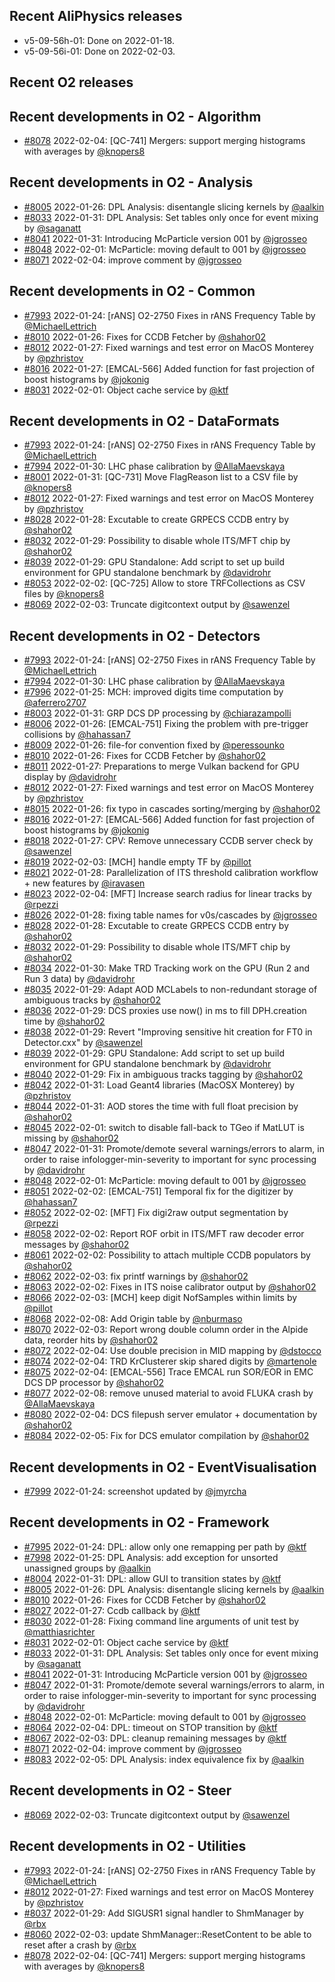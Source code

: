 ## Recent AliPhysics releases
- v5-09-56h-01: Done on 2022-01-18.
- v5-09-56i-01: Done on 2022-02-03.
## Recent O2 releases
## Recent developments in O2 - Algorithm
- [\#8078](https://github.com/AliceO2Group/AliceO2/pull/8078) 2022-02-04: [QC-741] Mergers: support merging histograms with averages by [@knopers8](https://github.com/knopers8)
## Recent developments in O2 - Analysis
- [\#8005](https://github.com/AliceO2Group/AliceO2/pull/8005) 2022-01-26: DPL Analysis: disentangle slicing kernels by [@aalkin](https://github.com/aalkin)
- [\#8033](https://github.com/AliceO2Group/AliceO2/pull/8033) 2022-01-31: DPL Analysis: Set tables only once for event mixing by [@saganatt](https://github.com/saganatt)
- [\#8041](https://github.com/AliceO2Group/AliceO2/pull/8041) 2022-01-31: Introducing McParticle version 001 by [@jgrosseo](https://github.com/jgrosseo)
- [\#8048](https://github.com/AliceO2Group/AliceO2/pull/8048) 2022-02-01: McParticle: moving default to 001 by [@jgrosseo](https://github.com/jgrosseo)
- [\#8071](https://github.com/AliceO2Group/AliceO2/pull/8071) 2022-02-04: improve comment by [@jgrosseo](https://github.com/jgrosseo)
## Recent developments in O2 - Common
- [\#7993](https://github.com/AliceO2Group/AliceO2/pull/7993) 2022-01-24: [rANS] O2-2750 Fixes in rANS Frequency Table by [@MichaelLettrich](https://github.com/MichaelLettrich)
- [\#8010](https://github.com/AliceO2Group/AliceO2/pull/8010) 2022-01-26: Fixes for CCDB Fetcher by [@shahor02](https://github.com/shahor02)
- [\#8012](https://github.com/AliceO2Group/AliceO2/pull/8012) 2022-01-27: Fixed warnings and test error on MacOS Monterey by [@pzhristov](https://github.com/pzhristov)
- [\#8016](https://github.com/AliceO2Group/AliceO2/pull/8016) 2022-01-27: [EMCAL-566] Added function for fast projection of boost histograms by [@jokonig](https://github.com/jokonig)
- [\#8031](https://github.com/AliceO2Group/AliceO2/pull/8031) 2022-02-01: Object cache service by [@ktf](https://github.com/ktf)
## Recent developments in O2 - DataFormats
- [\#7993](https://github.com/AliceO2Group/AliceO2/pull/7993) 2022-01-24: [rANS] O2-2750 Fixes in rANS Frequency Table by [@MichaelLettrich](https://github.com/MichaelLettrich)
- [\#7994](https://github.com/AliceO2Group/AliceO2/pull/7994) 2022-01-30: LHC phase calibration  by [@AllaMaevskaya](https://github.com/AllaMaevskaya)
- [\#8001](https://github.com/AliceO2Group/AliceO2/pull/8001) 2022-01-31: [QC-731] Move FlagReason list to a CSV file by [@knopers8](https://github.com/knopers8)
- [\#8012](https://github.com/AliceO2Group/AliceO2/pull/8012) 2022-01-27: Fixed warnings and test error on MacOS Monterey by [@pzhristov](https://github.com/pzhristov)
- [\#8028](https://github.com/AliceO2Group/AliceO2/pull/8028) 2022-01-28: Excutable to create GRPECS CCDB entry by [@shahor02](https://github.com/shahor02)
- [\#8032](https://github.com/AliceO2Group/AliceO2/pull/8032) 2022-01-29: Possibility to disable whole ITS/MFT chip by [@shahor02](https://github.com/shahor02)
- [\#8039](https://github.com/AliceO2Group/AliceO2/pull/8039) 2022-01-29: GPU Standalone: Add script to set up build environment for GPU standalone benchmark by [@davidrohr](https://github.com/davidrohr)
- [\#8053](https://github.com/AliceO2Group/AliceO2/pull/8053) 2022-02-02: [QC-725] Allow to store TRFCollections as CSV files by [@knopers8](https://github.com/knopers8)
- [\#8069](https://github.com/AliceO2Group/AliceO2/pull/8069) 2022-02-03: Truncate digitcontext output by [@sawenzel](https://github.com/sawenzel)
## Recent developments in O2 - Detectors
- [\#7993](https://github.com/AliceO2Group/AliceO2/pull/7993) 2022-01-24: [rANS] O2-2750 Fixes in rANS Frequency Table by [@MichaelLettrich](https://github.com/MichaelLettrich)
- [\#7994](https://github.com/AliceO2Group/AliceO2/pull/7994) 2022-01-30: LHC phase calibration  by [@AllaMaevskaya](https://github.com/AllaMaevskaya)
- [\#7996](https://github.com/AliceO2Group/AliceO2/pull/7996) 2022-01-25: MCH: improved digits time computation by [@aferrero2707](https://github.com/aferrero2707)
- [\#8003](https://github.com/AliceO2Group/AliceO2/pull/8003) 2022-01-31: GRP DCS DP processing by [@chiarazampolli](https://github.com/chiarazampolli)
- [\#8006](https://github.com/AliceO2Group/AliceO2/pull/8006) 2022-01-26: [EMCAL-751] Fixing the problem with pre-trigger collisions by [@hahassan7](https://github.com/hahassan7)
- [\#8009](https://github.com/AliceO2Group/AliceO2/pull/8009) 2022-01-26: file-for convention fixed by [@peressounko](https://github.com/peressounko)
- [\#8010](https://github.com/AliceO2Group/AliceO2/pull/8010) 2022-01-26: Fixes for CCDB Fetcher by [@shahor02](https://github.com/shahor02)
- [\#8011](https://github.com/AliceO2Group/AliceO2/pull/8011) 2022-01-27: Preparations to merge Vulkan backend for GPU display by [@davidrohr](https://github.com/davidrohr)
- [\#8012](https://github.com/AliceO2Group/AliceO2/pull/8012) 2022-01-27: Fixed warnings and test error on MacOS Monterey by [@pzhristov](https://github.com/pzhristov)
- [\#8015](https://github.com/AliceO2Group/AliceO2/pull/8015) 2022-01-26: fix typo in cascades sorting/merging by [@shahor02](https://github.com/shahor02)
- [\#8016](https://github.com/AliceO2Group/AliceO2/pull/8016) 2022-01-27: [EMCAL-566] Added function for fast projection of boost histograms by [@jokonig](https://github.com/jokonig)
- [\#8018](https://github.com/AliceO2Group/AliceO2/pull/8018) 2022-01-27: CPV: Remove unnecessary CCDB server check by [@sawenzel](https://github.com/sawenzel)
- [\#8019](https://github.com/AliceO2Group/AliceO2/pull/8019) 2022-02-03: [MCH] handle empty TF by [@pillot](https://github.com/pillot)
- [\#8021](https://github.com/AliceO2Group/AliceO2/pull/8021) 2022-01-28: Parallelization of ITS threshold calibration workflow + new features by [@iravasen](https://github.com/iravasen)
- [\#8023](https://github.com/AliceO2Group/AliceO2/pull/8023) 2022-02-04: [MFT] Increase search radius for linear tracks by [@rpezzi](https://github.com/rpezzi)
- [\#8026](https://github.com/AliceO2Group/AliceO2/pull/8026) 2022-01-28: fixing table names for v0s/cascades by [@jgrosseo](https://github.com/jgrosseo)
- [\#8028](https://github.com/AliceO2Group/AliceO2/pull/8028) 2022-01-28: Excutable to create GRPECS CCDB entry by [@shahor02](https://github.com/shahor02)
- [\#8032](https://github.com/AliceO2Group/AliceO2/pull/8032) 2022-01-29: Possibility to disable whole ITS/MFT chip by [@shahor02](https://github.com/shahor02)
- [\#8034](https://github.com/AliceO2Group/AliceO2/pull/8034) 2022-01-30: Make TRD Tracking work on the GPU (Run 2 and Run 3 data) by [@davidrohr](https://github.com/davidrohr)
- [\#8035](https://github.com/AliceO2Group/AliceO2/pull/8035) 2022-01-29: Adapt AOD MCLabels to non-redundant storage of ambiguous tracks by [@shahor02](https://github.com/shahor02)
- [\#8036](https://github.com/AliceO2Group/AliceO2/pull/8036) 2022-01-29: DCS proxies use now() in ms to fill DPH.creation time by [@shahor02](https://github.com/shahor02)
- [\#8038](https://github.com/AliceO2Group/AliceO2/pull/8038) 2022-01-29: Revert "Improving sensitive hit creation for FT0 in Detector.cxx" by [@sawenzel](https://github.com/sawenzel)
- [\#8039](https://github.com/AliceO2Group/AliceO2/pull/8039) 2022-01-29: GPU Standalone: Add script to set up build environment for GPU standalone benchmark by [@davidrohr](https://github.com/davidrohr)
- [\#8040](https://github.com/AliceO2Group/AliceO2/pull/8040) 2022-01-29: Fix in ambiguous tracks tagging by [@shahor02](https://github.com/shahor02)
- [\#8042](https://github.com/AliceO2Group/AliceO2/pull/8042) 2022-01-31: Load Geant4 libraries (MacOSX Monterey) by [@pzhristov](https://github.com/pzhristov)
- [\#8044](https://github.com/AliceO2Group/AliceO2/pull/8044) 2022-01-31: AOD stores the time with full float precision by [@shahor02](https://github.com/shahor02)
- [\#8045](https://github.com/AliceO2Group/AliceO2/pull/8045) 2022-02-01: switch to disable fall-back to TGeo if MatLUT is missing by [@shahor02](https://github.com/shahor02)
- [\#8047](https://github.com/AliceO2Group/AliceO2/pull/8047) 2022-01-31: Promote/demote several warnings/errors to alarm, in order to raise infologger-min-severity to important for sync processing by [@davidrohr](https://github.com/davidrohr)
- [\#8048](https://github.com/AliceO2Group/AliceO2/pull/8048) 2022-02-01: McParticle: moving default to 001 by [@jgrosseo](https://github.com/jgrosseo)
- [\#8051](https://github.com/AliceO2Group/AliceO2/pull/8051) 2022-02-02: [EMCAL-751] Temporal fix for the digitizer by [@hahassan7](https://github.com/hahassan7)
- [\#8052](https://github.com/AliceO2Group/AliceO2/pull/8052) 2022-02-02: [MFT] Fix digi2raw output segmentation by [@rpezzi](https://github.com/rpezzi)
- [\#8058](https://github.com/AliceO2Group/AliceO2/pull/8058) 2022-02-02: Report ROF orbit in ITS/MFT raw decoder error messages by [@shahor02](https://github.com/shahor02)
- [\#8061](https://github.com/AliceO2Group/AliceO2/pull/8061) 2022-02-02: Possibility to attach multiple CCDB populators by [@shahor02](https://github.com/shahor02)
- [\#8062](https://github.com/AliceO2Group/AliceO2/pull/8062) 2022-02-03: fix printf warnings by [@shahor02](https://github.com/shahor02)
- [\#8063](https://github.com/AliceO2Group/AliceO2/pull/8063) 2022-02-02: Fixes in ITS noise calibrator output by [@shahor02](https://github.com/shahor02)
- [\#8066](https://github.com/AliceO2Group/AliceO2/pull/8066) 2022-02-03: [MCH] keep digit NofSamples within limits by [@pillot](https://github.com/pillot)
- [\#8068](https://github.com/AliceO2Group/AliceO2/pull/8068) 2022-02-08: Add Origin table by [@nburmaso](https://github.com/nburmaso)
- [\#8070](https://github.com/AliceO2Group/AliceO2/pull/8070) 2022-02-03: Report wrong double column order in the Alpide data, reorder hits by [@shahor02](https://github.com/shahor02)
- [\#8072](https://github.com/AliceO2Group/AliceO2/pull/8072) 2022-02-04: Use double precision in MID mapping by [@dstocco](https://github.com/dstocco)
- [\#8074](https://github.com/AliceO2Group/AliceO2/pull/8074) 2022-02-04: TRD KrClusterer skip shared digits by [@martenole](https://github.com/martenole)
- [\#8075](https://github.com/AliceO2Group/AliceO2/pull/8075) 2022-02-04: [EMCAL-556] Trace EMCAL run SOR/EOR in EMC DCS DP processor by [@shahor02](https://github.com/shahor02)
- [\#8077](https://github.com/AliceO2Group/AliceO2/pull/8077) 2022-02-08: remove unused material to avoid FLUKA crash by [@AllaMaevskaya](https://github.com/AllaMaevskaya)
- [\#8080](https://github.com/AliceO2Group/AliceO2/pull/8080) 2022-02-04: DCS filepush server emulator + documentation by [@shahor02](https://github.com/shahor02)
- [\#8084](https://github.com/AliceO2Group/AliceO2/pull/8084) 2022-02-05: Fix for DCS emulator compilation by [@shahor02](https://github.com/shahor02)
## Recent developments in O2 - EventVisualisation
- [\#7999](https://github.com/AliceO2Group/AliceO2/pull/7999) 2022-01-24: screenshot updated by [@jmyrcha](https://github.com/jmyrcha)
## Recent developments in O2 - Framework
- [\#7995](https://github.com/AliceO2Group/AliceO2/pull/7995) 2022-01-24: DPL: allow only one remapping per path by [@ktf](https://github.com/ktf)
- [\#7998](https://github.com/AliceO2Group/AliceO2/pull/7998) 2022-01-25: DPL Analysis: add exception for unsorted unassigned groups by [@aalkin](https://github.com/aalkin)
- [\#8004](https://github.com/AliceO2Group/AliceO2/pull/8004) 2022-01-31: DPL: allow GUI to transition states by [@ktf](https://github.com/ktf)
- [\#8005](https://github.com/AliceO2Group/AliceO2/pull/8005) 2022-01-26: DPL Analysis: disentangle slicing kernels by [@aalkin](https://github.com/aalkin)
- [\#8010](https://github.com/AliceO2Group/AliceO2/pull/8010) 2022-01-26: Fixes for CCDB Fetcher by [@shahor02](https://github.com/shahor02)
- [\#8027](https://github.com/AliceO2Group/AliceO2/pull/8027) 2022-01-27: Ccdb callback by [@ktf](https://github.com/ktf)
- [\#8030](https://github.com/AliceO2Group/AliceO2/pull/8030) 2022-01-28: Fixing command line arguments of unit test by [@matthiasrichter](https://github.com/matthiasrichter)
- [\#8031](https://github.com/AliceO2Group/AliceO2/pull/8031) 2022-02-01: Object cache service by [@ktf](https://github.com/ktf)
- [\#8033](https://github.com/AliceO2Group/AliceO2/pull/8033) 2022-01-31: DPL Analysis: Set tables only once for event mixing by [@saganatt](https://github.com/saganatt)
- [\#8041](https://github.com/AliceO2Group/AliceO2/pull/8041) 2022-01-31: Introducing McParticle version 001 by [@jgrosseo](https://github.com/jgrosseo)
- [\#8047](https://github.com/AliceO2Group/AliceO2/pull/8047) 2022-01-31: Promote/demote several warnings/errors to alarm, in order to raise infologger-min-severity to important for sync processing by [@davidrohr](https://github.com/davidrohr)
- [\#8048](https://github.com/AliceO2Group/AliceO2/pull/8048) 2022-02-01: McParticle: moving default to 001 by [@jgrosseo](https://github.com/jgrosseo)
- [\#8064](https://github.com/AliceO2Group/AliceO2/pull/8064) 2022-02-04: DPL: timeout on STOP transition by [@ktf](https://github.com/ktf)
- [\#8067](https://github.com/AliceO2Group/AliceO2/pull/8067) 2022-02-03: DPL: cleanup remaining messages by [@ktf](https://github.com/ktf)
- [\#8071](https://github.com/AliceO2Group/AliceO2/pull/8071) 2022-02-04: improve comment by [@jgrosseo](https://github.com/jgrosseo)
- [\#8083](https://github.com/AliceO2Group/AliceO2/pull/8083) 2022-02-05: DPL Analysis: index equivalence fix by [@aalkin](https://github.com/aalkin)
## Recent developments in O2 - Steer
- [\#8069](https://github.com/AliceO2Group/AliceO2/pull/8069) 2022-02-03: Truncate digitcontext output by [@sawenzel](https://github.com/sawenzel)
## Recent developments in O2 - Utilities
- [\#7993](https://github.com/AliceO2Group/AliceO2/pull/7993) 2022-01-24: [rANS] O2-2750 Fixes in rANS Frequency Table by [@MichaelLettrich](https://github.com/MichaelLettrich)
- [\#8012](https://github.com/AliceO2Group/AliceO2/pull/8012) 2022-01-27: Fixed warnings and test error on MacOS Monterey by [@pzhristov](https://github.com/pzhristov)
- [\#8037](https://github.com/AliceO2Group/AliceO2/pull/8037) 2022-01-29: Add SIGUSR1 signal handler to ShmManager by [@rbx](https://github.com/rbx)
- [\#8060](https://github.com/AliceO2Group/AliceO2/pull/8060) 2022-02-03: update ShmManager::ResetContent to be able to reset after a crash by [@rbx](https://github.com/rbx)
- [\#8078](https://github.com/AliceO2Group/AliceO2/pull/8078) 2022-02-04: [QC-741] Mergers: support merging histograms with averages by [@knopers8](https://github.com/knopers8)
